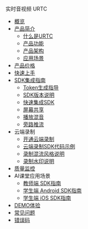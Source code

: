<div class="sidebar_title icon__urtc"> 实时音视频 URTC</div>


* [概览](/urtc/README)
* [产品简介](/urtc/introduction/index)
    * [什么是URTC](/urtc/introduction/concept)
    * [产品功能](/urtc/introduction/functions)
    * [产品架构](/urtc/introduction/structure)
    * [应用场景](/urtc/introduction/scenario)
* [产品价格](/urtc/price)
* [快速上手](/urtc/quick)
* [SDK集成指南](/urtc/sdk/index)
    * [Token生成指导](/urtc/sdk/token)
    * [SDK版本说明](/urtc/sdk/Version)
    * [快速集成SDK](/urtc/sdk/VideoStart)    
    * [屏幕共享](/urtc/sdk/Video/screenshare)    
    * [播放混音](/urtc/sdk/Audio/AudioMixing)   
    * [旁路推流](/urtc/sdk/Video/cdnSteaming)    
* 云端录制
    * [开通云端录制](/urtc/cloudRecord/openRecord)  
    * [云端录制SDK代码示例](/urtc/cloudRecord/RecordStart)    
    * [录制混流风格说明](/urtc/cloudRecord/RecordLaylout)  
    * [录制水印说明](/urtc/cloudRecord/RecordWatermark)  
* [质量监控](/urtc/quality/qualityDocs)
* AI课堂应用场景
     * [教师端 SDK指南](/urtc/scenarioSDK/AIclass/Teacher)  
     * [学生端 Android SDK指南](/urtc/scenarioSDK/AIclass/StudentAndriod)  
     * [学生端 iOS SDK指南](/urtc/scenarioSDK/AIclass/StudentIOS)  
* [DEMO体验](/urtc/demo)
* [常见问题](/urtc/faq)
* [错误码](/urtc/ErrorCode)
    
    
   
   
    
        
